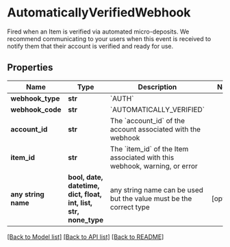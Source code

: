 # AutomaticallyVerifiedWebhook

Fired when an Item is verified via automated micro-deposits. We recommend communicating to your users when this event is received to notify them that their account is verified and ready for use.

## Properties
Name | Type | Description | Notes
------------ | ------------- | ------------- | -------------
**webhook_type** | **str** | &#x60;AUTH&#x60; | 
**webhook_code** | **str** | &#x60;AUTOMATICALLY_VERIFIED&#x60; | 
**account_id** | **str** | The &#x60;account_id&#x60; of the account associated with the webhook | 
**item_id** | **str** | The &#x60;item_id&#x60; of the Item associated with this webhook, warning, or error | 
**any string name** | **bool, date, datetime, dict, float, int, list, str, none_type** | any string name can be used but the value must be the correct type | [optional]

[[Back to Model list]](../README.md#documentation-for-models) [[Back to API list]](../README.md#documentation-for-api-endpoints) [[Back to README]](../README.md)


